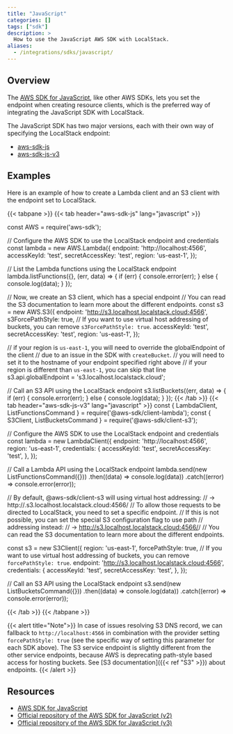 ```yaml
---
title: "JavaScript"
categories: []
tags: ["sdk"]
description: >
  How to use the JavaScript AWS SDK with LocalStack.
aliases:
  - /integrations/sdks/javascript/
---
```


## Overview

The [AWS SDK for JavaScript](https://aws.amazon.com/sdk-for-javascript/), like other AWS SDKs, lets you set the endpoint when creating resource clients,
which is the preferred way of integrating the JavaScript SDK with LocalStack.

The JavaScript SDK has two major versions, each with their own way of specifying the LocalStack endpoint:

* [aws-sdk-js](https://github.com/aws/aws-sdk-js)
* [aws-sdk-js-v3](https://github.com/aws/aws-sdk-js-v3)

## Examples

Here is an example of how to create a Lambda client and an S3 client with the endpoint set to LocalStack.

{{< tabpane >}}
{{< tab header="aws-sdk-js" lang="javascript" >}}

const AWS = require('aws-sdk');

// Configure the AWS SDK to use the LocalStack endpoint and credentials
const lambda = new AWS.Lambda({
  endpoint: 'http://localhost:4566',
  accessKeyId: 'test',
  secretAccessKey: 'test',
  region: 'us-east-1',
});

// List the Lambda functions using the LocalStack endpoint
lambda.listFunctions({}, (err, data) => {
  if (err) {
    console.error(err);
  } else {
    console.log(data);
  }
});

// Now, we create an S3 client, which has a special endpoint
// You can read the S3 documentation to learn more about the different endpoints.
const s3 = new AWS.S3({
  endpoint: 'http://s3.localhost.localstack.cloud:4566',
  s3ForcePathStyle: true,  // If you want to use virtual host addressing of buckets, you can remove `s3ForcePathStyle: true`. 
  accessKeyId: 'test',
  secretAccessKey: 'test',
  region: 'us-east-1',
});

// if your region is `us-east-1`, you will need to override the globalEndpoint of the client
// due to an issue in the SDK with `createBucket`.
// you will need to set it to the hostname of your endpoint specified right above
// if your region is different than `us-east-1`, you can skip that line
s3.api.globalEndpoint = 's3.localhost.localstack.cloud';

// Call an S3 API using the LocalStack endpoint
s3.listBuckets((err, data) => {
  if (err) {
    console.error(err);
  } else {
    console.log(data);
  }
});
{{< /tab >}}
{{< tab header="aws-sdk-js-v3" lang="javascript" >}}
const { LambdaClient, ListFunctionsCommand } = require('@aws-sdk/client-lambda');
const { S3Client, ListBucketsCommand } = require('@aws-sdk/client-s3');

// Configure the AWS SDK to use the LocalStack endpoint and credentials
const lambda = new LambdaClient({
  endpoint: 'http://localhost:4566',
  region: 'us-east-1',
  credentials: {
    accessKeyId: 'test',
    secretAccessKey: 'test',
  },
});

// Call a Lambda API using the LocalStack endpoint
lambda.send(new ListFunctionsCommand({}))
  .then((data) => console.log(data))
  .catch((error) => console.error(error));


// By default, @aws-sdk/client-s3 will using virtual host addressing:
// -> http://<bucket-name>.s3.localhost.localstack.cloud:4566/<key-name>
// To allow those requests to be directed to LocalStack, you need to set a specific endpoint.
// If this is not possible, you can set the special S3 configuration flag to use path
// addressing instead: 
// -> http://s3.localhost.localstack.cloud:4566/<bucket-name>/<key-name>
// You can read the S3 documentation to learn more about the different endpoints. 

const s3 = new S3Client({
  region: 'us-east-1',
  forcePathStyle: true, // If you want to use virtual host addressing of buckets, you can remove `forcePathStyle: true`. 
  endpoint: 'http://s3.localhost.localstack.cloud:4566',
  credentials: {
    accessKeyId: 'test',
    secretAccessKey: 'test',
  },
});

// Call an S3 API using the LocalStack endpoint
s3.send(new ListBucketsCommand({}))
  .then((data) => console.log(data))
  .catch((error) => console.error(error));
  

{{< /tab >}}
{{< /tabpane >}}

{{< alert title="Note">}}
In case of issues resolving S3 DNS record, we can fallback to `http://localhost:4566` in combination with the provider setting `forcePathStyle: true` (see the specific way of setting this parameter for each SDK above). The S3 service endpoint is slightly different from the other service endpoints, because AWS is deprecating path-style based access for hosting buckets. See [S3 documentation]({{< ref "S3" >}}) about endpoints.
{{< /alert >}}


## Resources

* [AWS SDK for JavaScript](https://aws.amazon.com/sdk-for-javascript/)
* [Official repository of the AWS SDK for JavaScript (v2)](https://github.com/aws/aws-sdk-js)
* [Official repository of the AWS SDK for JavaScript (v3)](https://github.com/aws/aws-sdk-js-v3)
